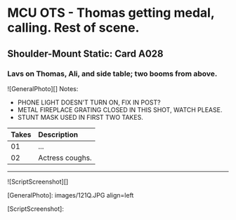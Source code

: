 # MCU OTS - Thomas getting medal, calling. Rest of scene.

## Shoulder-Mount Static: Card A028

### Lavs on Thomas, Ali, and side table; two booms from above.

![GeneralPhoto][]
Notes:
- PHONE LIGHT DOESN'T TURN ON, FIX IN POST?
- METAL FIREPLACE GRATING CLOSED IN THIS SHOT, WATCH PLEASE.
- STUNT MASK USED IN FIRST TWO TAKES.

| Takes | Description |
|:---|:----|
| 01 | ... |
| 02 | Actress coughs. |

----

![ScriptScreenshot][]


[GeneralPhoto]:  images/121Q.JPG align=left

[ScriptScreenshot]: 